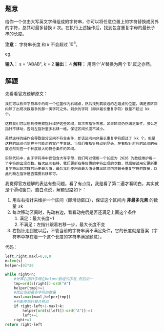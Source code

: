 ## 题意

给你一个仅由大写英文字母组成的字符串，你可以将任意位置上的字符替换成另外的字符，总共可最多替换 _k_ 次。在执行上述操作后，找到包含重复字母的最长子串的长度。

**注意：** 字符串长度 和 _k_ 不会超过 $10^4$。

eg.

**输入：** s = "ABAB", k = 2
**输出：** 4
**解释：** 用两个'A'替换为两个'B',反之亦然。

## 解题

先看看官方题解原文：

	我们可以枚举字符串中的每一个位置作为右端点，然后找到其最远的左端点的位置，满足该区间内除了出现次数最多的那一类字符之外，剩余的字符（即非最长重复字符）数量不超过 kk 个。

	这样我们可以想到使用双指针维护这些区间，每次右指针右移，如果区间仍然满足条件，那么左指针不移动，否则左指针至多右移一格，保证区间长度不减小。

	虽然这样的操作会导致部分区间不符合条件，即该区间内非最长重复字符超过了 kk 个。但是这样的区间也同样不可能对答案产生贡献。当我们右指针移动到尽头，左右指针对应的区间的长度必然对应一个长度最大的符合条件的区间。

	实际代码中，由于字符串中仅包含大写字母，我们可以使用一个长度为 2626 的数组维护每一个字符的出现次数。每次区间右移，我们更新右移位置的字符出现的次数，然后尝试用它更新重复字符出现次数的历史最大值，最后我们使用该最大值计算出区间内非最长重复字符的数量，以此判断左指针是否需要右移即可。
	
我觉得官方题解的表达有些问题，看了有点绕，我是看了第二遍才看明白，其实就是个滑动窗口，直白点说，解题思路如下：
1. 用左右指针来维护一个区间（即滑动窗口），保证这个区间内 **非最多元素** 的数量 ≤k
2. 每次移动区间时，先动右边，看看动完后是否还满足上面这个条件
	1. 满足：最大长度+1
	2. 不满足：左指针跟着右移一步，最大长度不变
3. 右指针走到底以后，不管当前的字符串满不满足条件，它的长度就是答案（字符串中存在着一个这个长度的字符串满足题意）。

代码：

```python
left,right,maxl=0,0,0
n=len(s)
helper=[0]*26

while right<n:
	#计算右指针字母在helper数组的序号,然后加一
	tmp=ord(s[right])-ord("A")
	helper[tmp]+=1
	#找出当前最多字符的数量
	maxl=max(maxl,helper[tmp])
	#判断左指针是否移动
	if right-left+1-maxl>k:
		helper[ord(s[left])-ord("A")]-=1
		left+=1
	right+=1
return right-left
```